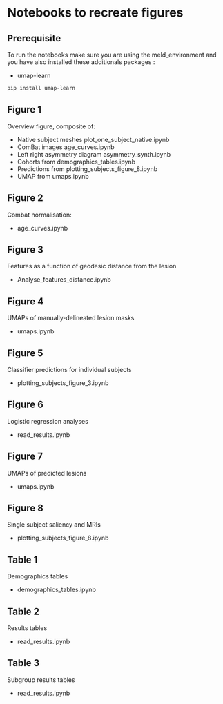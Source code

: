 # Notebooks to recreate figures


## Prerequisite
To run the notebooks make sure you are using the meld_environment and you have also installed these additionals packages :
  - umap-learn
```bash
pip install umap-learn
```

## Figure 1
Overview figure, composite of:
- Native subject meshes plot_one_subject_native.ipynb
- ComBat images age_curves.ipynb
- Left right asymmetry diagram asymmetry_synth.ipynb
- Cohorts from demographics_tables.ipynb
- Predictions from plotting_subjects_figure_8.ipynb
- UMAP from umaps.ipynb

## Figure 2
Combat normalisation:
- age_curves.ipynb

## Figure 3
Features as a function of geodesic distance from the lesion
- Analyse_features_distance.ipynb

## Figure 4
UMAPs of manually-delineated lesion masks
- umaps.ipynb

## Figure 5
Classifier predictions for individual subjects
- plotting_subjects_figure_3.ipynb

## Figure 6
Logistic regression analyses
- read_results.ipynb

## Figure 7
UMAPs of predicted lesions
- umaps.ipynb

## Figure 8
Single subject saliency and MRIs
- plotting_subjects_figure_8.ipynb

## Table 1
Demographics tables
- demographics_tables.ipynb

## Table 2
Results tables
- read_results.ipynb

## Table 3
Subgroup results tables
- read_results.ipynb


